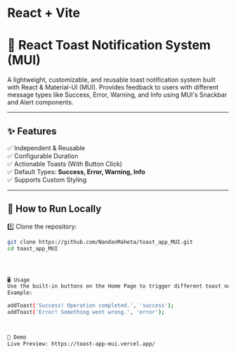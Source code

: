 # React + Vite

# 🚀 React Toast Notification System (MUI)

A lightweight, customizable, and reusable toast notification system built with React & Material-UI (MUI). Provides feedback to users with different message types like Success, Error, Warning, and Info using MUI's Snackbar and Alert components.

---



## ✨ Features  
✅ Independent & Reusable  
✅ Configurable Duration  
✅ Actionable Toasts (With Button Click)  
✅ Default Types: **Success, Error, Warning, Info**  
✅ Supports Custom Styling  

---



## 🎯 How to Run Locally  

1️⃣ Clone the repository:  
```bash
git clone https://github.com/NandanMaheta/toast_app_MUI.git
cd toast_app_MUI




🖥️ Usage
Use the built-in buttons on the Home Page to trigger different toast notifications.
Example:

addToast('Success! Operation completed.', 'success');
addToast('Error! Something went wrong.', 'error');



📌 Demo
Live Preview: https://toast-app-mui.vercel.app/
